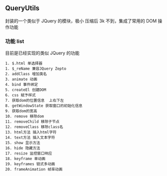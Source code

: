## QueryUtils

封装的一个类似于 JQuery 的模块，极小 压缩后 3k 不到，集成了常用的 DOM 操作功能

### 功能 list

目前是已经实现的类似 JQuery 的功能

```
1. $.html 单选择器
1. $_reName 兼容JQuery Zepto
2. addClass 增加类名
3. animate 动画
4. bind 事件绑定
5. createEl 创建DOM
6. css 赋予样式
7. 获取dom的位置信息  上右下左
8. getWindowState 获取窗口的初始化信息
9. 获取dom的宽高
10. remove 移除dom
11. removeChild 移除子节点
12. removeClass 移除class名
13. html方法 插入html字符
14. text方法 插入文本字符
15. show 显示方法
16. hide 隐藏方法
17. resize 监控窗口响应
18. keyframe 单动画
19. keyframes 链式多动画
20. frameAnimation 帧率动画
```
